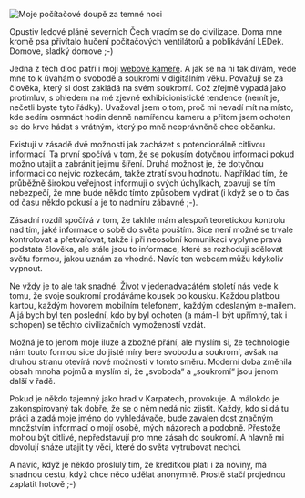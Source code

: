 <!-- dcterms:identifier = riderweblog#9 -->
<!-- dcterms:title = Svoboda a soukromí v digitálním věku -->
<!-- np9:categoryId = 2 -->
<!-- x4w:category = Lidé a jiná zvěř -->
<!-- np9:authorId = 1 -->
<!-- np9:authorEmail = michal.valasek@altairis.cz -->
<!-- dcterms:creator = Michal Altair Valášek -->
<!-- dcterms:created = 2003-02-10T23:31:49+01:00 -->
<!-- dcterms:dateAccepted = 2003-02-10T23:31:49+01:00 -->

![Moje počítačové doupě za temné noci](https://www.cdn.altairis.cz/Blog/atnight.jpg) 

Opustiv ledové pláně severních Čech vracím se do civilizace. Doma mne kromě psa přivítalo hučení počítačových ventilátorů a poblikávání LEDek. Domove, sladký domove ;-)

Jedna z těch diod patří i mojí [webové kameře](http://www.rider.cz/cs/webcam/). A jak se na ni tak dívám, vede mne to k úvahám o svobodě a soukromí v digitálním věku. Považuji se za člověka, který si dost zakládá na svém soukromí. Což zřejmě vypadá jako protimluv, s ohledem na mé zjevné exhibicionistické tendence (nemít je, nečetli byste tyto řádky). Uvažoval jsem o tom, proč mi nevadí mít na místo, kde sedím osmnáct hodin denně namířenou kameru a přitom jsem ochoten se do krve hádat s vrátným, který po mně neoprávněně chce občanku.

Existují v zásadě dvě možnosti jak zacházet s potencionálně citlivou informací. Ta první spočívá v tom, že se pokusím dotyčnou informaci pokud možno utajit a zabránit jejímu šíření. Druhá možnost je, že dotyčnou informaci co nejvíc rozkecám, takže ztratí svou hodnotu. Například tím, že průběžně širokou veřejnost informuji o svých úchylkách, zbavuji se tím nebezpečí, že mne bude někdo tímto způsobem vydírat (i když se o to čas od času někdo pokusí a je to nadmíru zábavné ;-).

Zásadní rozdíl spočívá v tom, že takhle mám alespoň teoretickou kontrolu nad tím, jaké informace o sobě do světa pouštím. Sice není možné se trvale kontrolovat a přetvařovat, takže i při neosobní komunikaci vyplyne pravá podstata člověka, ale stále jsou to informace, které se rozhoduji sdělovat světu formou, jakou uznám za vhodné. Navíc ten webcam můžu kdykoliv vypnout.

Ne vždy je to ale tak snadné. Život v jedenadvacátém století nás vede k tomu, že svoje soukromí prodáváme kousek po kousku. Každou platbou kartou, každým hovorem mobilním telefonem, každým odeslaným e-mailem. A já bych byl ten poslední, kdo by byl ochoten (a mám-li být upřímný, tak i schopen) se těchto civilizačních vymožeností vzdát.

Možná je to jenom moje iluze a zbožné přání, ale myslím si, že technologie nám touto formou sice do jisté míry bere svobodu a soukromí, avšak na druhou stranu otevírá nové možnosti v tomto směru. Moderní doba změnila obsah mnoha pojmů a myslím si, že „svoboda“ a „soukromí“ jsou jenom další v řadě.

Pokud je někdo tajemný jako hrad v Karpatech, provokuje. A málokdo je zakonspirovaný tak dobře, že se o něm nedá nic zjistit. Každý, kdo si dá tu práci a zadá moje jméno do vyhledávače, bude zavalen dost značným množstvím informací o mojí osobě, mých názorech a podobně. Přestože mohou být citlivé, nepředstavují pro mne zásah do soukromí. A hlavně mi dovolují snáze utajit ty věci, které do světa vytrubovat nechci.

A navíc, když je někdo proslulý tím, že kreditkou platí i za noviny, má snadnou cestu, když chce něco udělat anonymně. Prostě stačí projednou zaplatit hotově ;-)